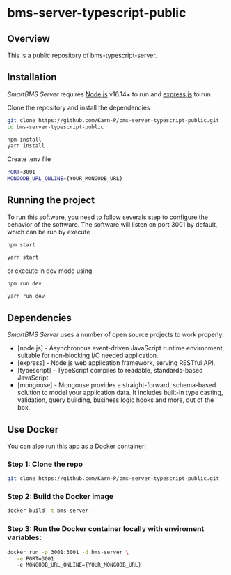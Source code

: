 # bms-server-typescript-public

## Overview 
This is a public repository of bms-typescript-server.

## Installation 
_SmartBMS Server_ requires [Node.js](https://nodejs.org/) v16.14+ to run and [express.js](https://expressjs.com/) to run.

Clone the repository and install the dependencies

```sh
git clone https://github.com/Karn-P/bms-server-typescript-public.git
cd bms-server-typescript-public
```
```sh
npm install
yarn install
```

Create .env file

```sh
PORT=3001
MONGODB_URL_ONLINE={YOUR_MONGODB_URL}
```

## Running the project
To run this software, you need to follow severals step to configure the behavior of the software. 
The software will listen on port 3001 by default, which can be run by execute
  
   ```sh
   npm start
   ```
   ```sh
   yarn start
   ```
   or execute in dev mode using
   ```sh
   npm run dev
   ```
   ```sh
   yarn run dev
   ```
   
## Dependencies
_SmartBMS Server_ uses a number of open source projects to work properly:

- [node.js] - Asynchronous event-driven JavaScript runtime environment, suitable for non-blocking I/O needed application.
- [express] - Node.js web application framework, serving RESTful API.
- [typescript] - TypeScript compiles to readable, standards-based JavaScript.
- [mongoose] - Mongoose provides a straight-forward, schema-based solution to model your application data. It includes built-in type casting, validation, query building, business logic hooks and more, out of the box.

## Use Docker
You can also run this app as a Docker container:
### Step 1: Clone the repo
```sh
git clone https://github.com/Karn-P/bms-server-typescript-public.git
```
### Step 2: Build the Docker image
```sh
docker build -t bms-server .
```

### Step 3: Run the Docker container locally with enviroment variables:
```sh
docker run -p 3001:3001 -d bms-server \
   -e PORT=3001
   -e MONGODB_URL_ONLINE={YOUR_MONGODB_URL}
```